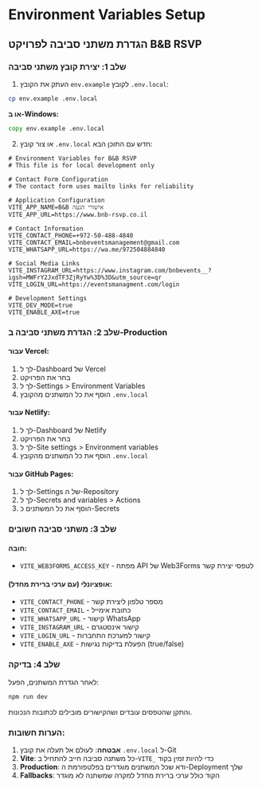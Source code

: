 # Environment Variables Setup

## הגדרת משתני סביבה לפרויקט B&B RSVP

### שלב 1: יצירת קובץ משתני סביבה

1. העתק את הקובץ `env.example` לקובץ `.env.local`:
```bash
cp env.example .env.local
```

**או ב-Windows:**
```cmd
copy env.example .env.local
```

2. או צור קובץ `.env.local` חדש עם התוכן הבא:

```env
# Environment Variables for B&B RSVP
# This file is for local development only

# Contact Form Configuration
# The contact form uses mailto links for reliability

# Application Configuration
VITE_APP_NAME=B&B אישורי הגעה
VITE_APP_URL=https://www.bnb-rsvp.co.il

# Contact Information
VITE_CONTACT_PHONE=+972-50-488-4840
VITE_CONTACT_EMAIL=bnbeventsmanagement@gmail.com
VITE_WHATSAPP_URL=https://wa.me/972504884840

# Social Media Links
VITE_INSTAGRAM_URL=https://www.instagram.com/bnbevents__?igsh=MWFrY2JxdTF3ZjRyYw%3D%3D&utm_source=qr
VITE_LOGIN_URL=https://eventsmanagment.com/login

# Development Settings
VITE_DEV_MODE=true
VITE_ENABLE_AXE=true
```

### שלב 2: הגדרת משתני סביבה ב-Production

#### עבור Vercel:
1. לך ל-Dashboard של Vercel
2. בחר את הפרויקט
3. לך ל-Settings > Environment Variables
4. הוסף את כל המשתנים מהקובץ `.env.local`

#### עבור Netlify:
1. לך ל-Dashboard של Netlify
2. בחר את הפרויקט
3. לך ל-Site settings > Environment variables
4. הוסף את כל המשתנים מהקובץ `.env.local`

#### עבור GitHub Pages:
1. לך ל-Settings של ה-Repository
2. לך ל-Secrets and variables > Actions
3. הוסף את כל המשתנים כ-Secrets

### שלב 3: משתני סביבה חשובים

#### חובה:
- `VITE_WEB3FORMS_ACCESS_KEY` - מפתח API של Web3Forms לטפסי יצירת קשר

#### אופציונלי (עם ערכי ברירת מחדל):
- `VITE_CONTACT_PHONE` - מספר טלפון ליצירת קשר
- `VITE_CONTACT_EMAIL` - כתובת אימייל
- `VITE_WHATSAPP_URL` - קישור WhatsApp
- `VITE_INSTAGRAM_URL` - קישור אינסטגרם
- `VITE_LOGIN_URL` - קישור למערכת התחברות
- `VITE_ENABLE_AXE` - הפעלת בדיקות נגישות (true/false)

### שלב 4: בדיקה

לאחר הגדרת המשתנים, הפעל:
```bash
npm run dev
```

והתקן שהטפסים עובדים ושהקישורים מובילים לכתובות הנכונות.

### הערות חשובות:

1. **אבטחה**: לעולם אל תעלה את קובץ `.env.local` ל-Git
2. **Vite**: כל משתנה סביבה חייב להתחיל ב-`VITE_` כדי להיות זמין בקוד
3. **Production**: ודא שכל המשתנים מוגדרים בפלטפורמת ה-Deployment שלך
4. **Fallbacks**: הקוד כולל ערכי ברירת מחדל למקרה שמשתנה לא מוגדר
